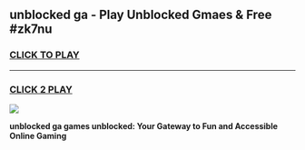 
## unblocked ga - Play Unblocked Gmaes & Free #zk7nu
<h3>
<a href="https://news.freeplayer.one?title=unblocked_ga&ref=24F">CLICK TO PLAY</a></h3>
<hr>

<h3>
<a href="https://news.freeplayer.one?title=unblocked_ga&ref=24F">CLICK 2 PLAY</a>
  
</h3>

<a href="https://news.freeplayer.one?title=unblocked_ga&ref=24F/"><img src="https://clearcache.store/games.png"></a>


**unblocked ga games unblocked: Your Gateway to Fun and Accessible Online Gaming**
